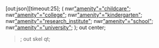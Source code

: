 [out:json][timeout:25];
(
nwr["amenity"="childcare"]({{bbox}});
nwr["amenity"="college"]({{bbox}});
nwr["amenity"="kindergarten"]({{bbox}});
nwr["amenity"="research_institute"]({{bbox}});
nwr["amenity"="school"]({{bbox}});
nwr["amenity"="university"]({{bbox}});
);
out center;

> ;
> out skel qt;
